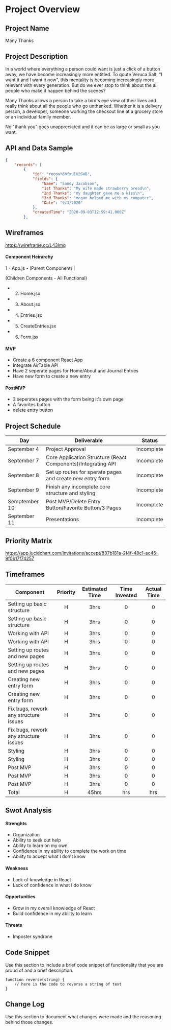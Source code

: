 # Project Overview

## Project Name

Many Thanks

## Project Description

In a world where everything a person could want is just a click of a button away, we have become increasingly more entitled. To qoute Veruca Salt, "I want it and I want it now", this mentality is becoming increasingly more relevant with every generation. But do we ever stop to think about the all people who make it happen behind the scenes?

Many Thanks allows a person to take a bird's eye view of their lives and really think about all the people who go unthanked. Whether it is a delivery person, a developer, someone working the checkout line at a grocery store or an individual family member. 

No "thank you" goes unappreciated and it can be as large or small as you want. 

## API and Data Sample

```json
{
    "records": [
        {
            "id": "recoaY6NfxUIU2GWB",
            "fields": {
                "Name": "Sandy Jacobson",
                "1st Thanks": "My wife made strawberry bread\n",
                "2nd Thanks": "my daughter gave me a kiss\n",
                "3rd Thanks": "megan helped me with my computer",
                "Date": "9/3/2020"
            },
            "createdTime": "2020-09-03T12:59:41.000Z"
        },
```

## Wireframes

https://wireframe.cc/L43Imq

#### Component Heirarchy

1 - App.js - (Parent Component)
|
  
(Children Components - All Functional)
 - 2. Home.jsx
 - 3. About.jsx
 - 4. Entries.jsx
 - 5. CreateEntries.jsx
 - 6. Form.jsx



#### MVP 

- Create a 6 component React App
- Integrate AirTable API
- Have 2 seperate pages for Home/About and Journal Entries
- Have new form to create a new entry

#### PostMVP  

- 3 seperates pages with the form being it's own page
- A favorites button
- delete entry button

## Project Schedule

|  Day | Deliverable | Status
|---|---| ---|
|September 4| Project Approval | Incomplete
|September 7| Core Application Structure (React Components)/Integrating API | Incomplete
|September 8| Set up routes for sperate pages and create new entry form | Incomplete
|September 9| Finish any incomplete core structure and styling  | Incomplete
|Semptember 10|  Post MVP/Delete Entry Button/Favorite Button/3 Pages | Incomplete
|September 11| Presentations | Incomplete

## Priority Matrix

https://app.lucidchart.com/invitations/accept/837b181a-2f4f-48c1-ac46-9f0b17f74257

## Timeframes

| Component | Priority | Estimated Time | Time Invested | Actual Time |
| --- | :---: |  :---: | :---: | :---: |
| Setting up basic structure | H | 3hrs| 0 | 0 |
| Setting up basic structure | H | 3hrs| 0 | 0 |
| Working with API | H | 3hrs| 0 | 0 |
| Working with API | H | 3hrs| 0 | 0 |
| Setting up routes and new pages | H | 3hrs| 0 | 0 |
| Setting up routes and new pages | H | 3hrs| 0 | 0 |
| Creating new entry form | H | 3hrs| 0 | 0 |
| Creating new entry form | H | 3hrs| 0 | 0 |
| Fix bugs, rework any structure issues | H | 3hrs| 0 | 0 |
| Fix bugs, rework any structure issues | H | 3hrs| 0 | 0 |
| Styling | H | 3hrs| 0 | 0 |
| Styling | H | 3hrs| 0 | 0 |
| Post MVP | H | 3hrs| 0 | 0 |
| Post MVP | H | 3hrs| 0 | 0 |
| Post MVP | H | 3hrs| 0 | 0 |
| Total | H | 45hrs| hrs | hrs |

## Swot Analysis

#### Strenghts
- Organization
- Ability to seek out help
- Ability to learn on my own
- Confidence in my ability to complete the work on time
- Ability to accept what I don't know

#### Weakness
- Lack of knowledge in React
- Lack of confidence in what I do know

#### Opportunities
- Grow in my overall knowledge of React
- Build confidence in my ability to learn

#### Threats
- Imposter syndrone

## Code Snippet

Use this section to include a brief code snippet of functionality that you are proud of and a brief description.  

```
function reverse(string) {
	// here is the code to reverse a string of text
}
```

## Change Log
 Use this section to document what changes were made and the reasoning behind those changes.  